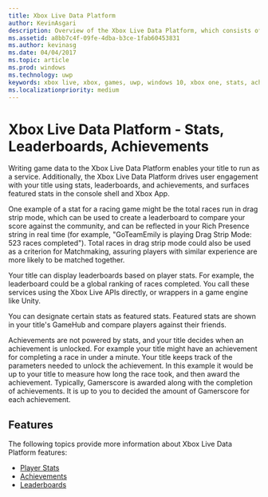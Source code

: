 ```yaml
---
title: Xbox Live Data Platform
author: KevinAsgari
description: Overview of the Xbox Live Data Platform, which consists of services to manage achievements, player stats, and leaderboards.
ms.assetid: a8bb7c4f-09fe-4dba-b3ce-1fab60453831
ms.author: kevinasg
ms.date: 04/04/2017
ms.topic: article
ms.prod: windows
ms.technology: uwp
keywords: xbox live, xbox, games, uwp, windows 10, xbox one, stats, achievements, leaderboards, data platform
ms.localizationpriority: medium
---
```


# Xbox Live Data Platform - Stats, Leaderboards, Achievements

Writing game data to the Xbox Live Data Platform enables your title to run as a service. Additionally, the Xbox Live Data Platform drives user engagement with your title using stats, leaderboards, and achievements, and surfaces featured stats in the console shell and Xbox App.

One example of a stat for a racing game might be the total races run in drag strip mode, which can be used to create a leaderboard to compare your score against the community, and can be reflected in your Rich Presence string in real time (for example, "GoTeamEmily is playing Drag Strip Mode: 523 races completed"). Total races in drag strip mode could also be used as a criterion for Matchmaking, assuring players with similar experience are more likely to be matched together.

Your title can display leaderboards based on player stats. For example, the leaderboard could be a global ranking of races completed. You call these services using the Xbox Live APIs directly, or wrappers in a game engine like Unity.

You can designate certain stats as featured stats. Featured stats are shown in your title's GameHub and compare players against their friends.

Achievements are not powered by stats, and your title decides when an achievement is unlocked. For example your title might have an achievement for completing a race in under a minute. Your title keeps track of the parameters needed to unlock the achievement. In this example it would be up to your title to measure how long the race took, and then award the achievement. Typically, Gamerscore is awarded along with the completion of achievements. It is up to you to decided the amount of Gamerscore for each achievement.

## Features ##
The following topics provide more information about Xbox Live Data Platform features:

* [Player Stats](../leaderboards-and-stats-2017/player-stats.md)
* [Achievements](../achievements-2017/achievements.md)
* [Leaderboards](../leaderboards-and-stats-2017/leaderboards.md)
